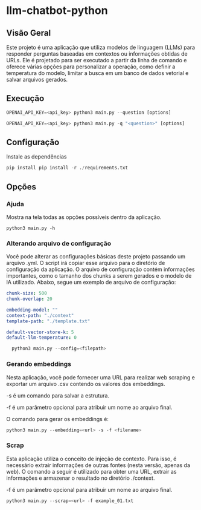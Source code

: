 # llm-chatbot-python

## Visão Geral

Este projeto é uma aplicação que utiliza modelos de linguagem (LLMs) para responder perguntas baseadas em contextos ou informações obtidas de URLs. Ele é projetado para ser executado a partir da linha de comando e oferece várias opções para personalizar a operação, como definir a temperatura do modelo, limitar a busca em um banco de dados vetorial e salvar arquivos gerados.

## Execução

```python
OPENAI_API_KEY=<api_key> python3 main.py --question [options]
```

```python
OPENAI_API_KEY=<api_key> python3 main.py -q "<question>" [options] 
```


## Configuração 
Instale as dependências 
```python
pip install pip install -r ./requirements.txt
```

## Opções
### Ajuda
Mostra na tela todas as opções possíveis dentro da aplicação.
```
python3 main.py -h
```
### Alterando arquivo de configuração
Você pode alterar as configurações básicas deste projeto passando um arquivo <file>.yml. O script irá copiar esse arquivo para o diretório de configuração da aplicação. O arquivo de configuração contém informações importantes, como o tamanho dos chunks a serem gerados e o modelo de IA utilizado. Abaixo, segue um exemplo de arquivo de configuração:
```yaml
chunk-size: 500
chunk-overlap: 20

embedding-model: ""
context-path: "./context"
template-path: "./template.txt"

default-vector-store-k: 5
default-llm-temperature: 0
```
```python
  python3 main.py --config=<filepath>
```

### Gerando embeddings
Nesta aplicação, você pode fornecer uma URL para realizar web scraping e exportar um arquivo .csv contendo os valores dos embeddings.

-s é um comando para salvar a estrutura.

-f é um parâmetro opcional para atribuir um nome ao arquivo final.

O comando para gerar os embeddings é:
```python
python3 main.py --embedding=<url> -s -f <filename>
```

### Scrap
Esta aplicação utiliza o conceito de injeção de contexto. Para isso, é necessário extrair informações de outras fontes (nesta versão, apenas da web). O comando a seguir é utilizado para obter uma URL, extrair as informações e armazenar o resultado no diretório ./context.

-f é um parâmetro opcional para atribuir um nome ao arquivo final.
```python
python3 main.py --scrap=<url> -f example_01.txt
```




